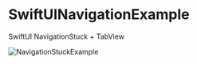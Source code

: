 # SwiftUINavigationExample

SwiftUI NavigationStuck + TabView

![NavigationStuckExample](https://user-images.githubusercontent.com/32716620/203869249-5589e124-c12a-4d2d-9678-f8e3594ee29c.gif)
